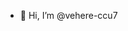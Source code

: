- 👋 Hi, I’m @vehere-ccu7

<!---
vehere-ccu7/vehere-ccu7 is a ✨ special ✨ repository because its `README.md` (this file) appears on your GitHub profile.
You can click the Preview link to take a look at your changes.
--->
